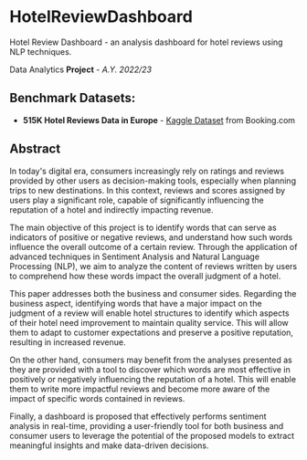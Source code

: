 # HotelReviewDashboard
Hotel Review Dashboard - an analysis dashboard for hotel reviews using NLP techniques.

Data Analytics **Project** - *A.Y. 2022/23*

## Benchmark Datasets:

*   **515K Hotel Reviews Data in Europe** - [Kaggle Dataset](https://www.kaggle.com/code/jonathanoheix/sentiment-analysis-with-hotel-reviews) from Booking.com

## Abstract
In today's digital era, consumers increasingly rely on ratings and reviews provided by other users as decision-making tools, especially when planning trips to new destinations. In this context, reviews and scores assigned by users play a significant role, capable of significantly influencing the reputation of a hotel and indirectly impacting revenue.

The main objective of this project is to identify words that can serve as indicators of positive or negative reviews, and understand how such words influence the overall outcome of a certain review. Through the application of advanced techniques in Sentiment Analysis and Natural Language Processing (NLP), we aim to analyze the content of reviews written by users to comprehend how these words impact the overall judgment of a hotel.

This paper addresses both the business and consumer sides. Regarding the business aspect, identifying words that have a major impact on the judgment of a review will enable hotel structures to identify which aspects of their hotel need improvement to maintain quality service. This will allow them to adapt to customer expectations and preserve a positive reputation, resulting in increased revenue.

On the other hand, consumers may benefit from the analyses presented as they are provided with a tool to discover which words are most effective in positively or negatively influencing the reputation of a hotel. This will enable them to write more impactful reviews and become more aware of the impact of specific words contained in reviews.

Finally, a dashboard is proposed that effectively performs sentiment analysis in real-time, providing a user-friendly tool for both business and consumer users to leverage the potential of the proposed models to extract meaningful insights and make data-driven decisions.






